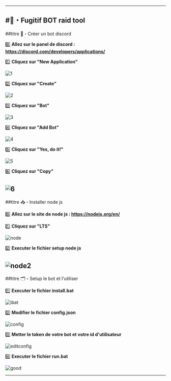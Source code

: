 ---------------------------------------------------
#🌸・Fugitif BOT raid tool
---------------------------------------------------

##titre 🤖・Créer un bot discord

0️⃣ __Allez sur le panel de discord : https://discord.com/developers/applications/__

1️⃣ __Cliquez sur "New Application"__

![1](https://imgur.com/S8ZFgCF.png)

2️⃣ __Cliquez sur "Create"__

![2](https://imgur.com/GyAQEoN.png)

3️⃣ __Cliquez sur "Bot"__

![3](https://imgur.com/GBg4i4t.png)

4️⃣ __Cliquez sur "Add Bot"__

![4](https://imgur.com/XBFjgu0.png)

5️⃣ __Cliquez sur "Yes, do it!"__

![5](https://imgur.com/ypUDHiD.png)

6️⃣ __Cliquez sur "Copy"__

![6](https://imgur.com/CkeLhS5.png)
---------------------------------------------------

##titre 📥・Installer node js

0️⃣ __Allez sur le site de node js : https://nodejs.org/en/__ 

1️⃣ __Cliquez sur "LTS"__

![node](https://imgur.com/VmhQp2d.png)

2️⃣ __Executer le fichier setup node js__

![node2](https://imgur.com/ODQcOcm.png)
---------------------------------------------------

##titre 🗂・Setup le bot et l'utiliser

1️⃣ __Executer le fichier install.bat__

![ibat](https://imgur.com/VB5Wq2I.png)

2️⃣ __Modifier le fichier config.json__

![config](https://imgur.com/v1fU6f5.png)

3️⃣ __Metter le token de votre bot et votre id d'utilisateur__

![editconfig](https://imgur.com/Vj9ejKU.png)

4️⃣ __Executer le fichier run.bat__

![good](https://imgur.com/16Ycoex.png)

---------------------------------------------------
